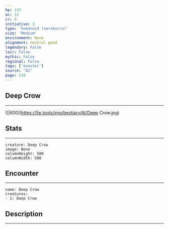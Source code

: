 ```yaml
---
hp: 133
ac: 12
cr: 9
initiative: 3
type: 'humanoid (aarakocra)'    
size: 'Medium'
environment: None
alignment: neutral good
legendary: False
lair: False
mythic: False
regional: False
tags: ['monster']
source: "AI"
page: 210
---
```


## Deep Crow
---

![|600](https://5e.tools/img/bestiary/AI/Deep Crow.jpg)

## Stats
---

```statblock
creature: Deep Crow
image: None
columnHeight: 500
columnWidth: 500
```

## Encounter
---

```encounter-table
name: Deep Crow
creatures:
- 1: Deep Crow
```

## Description
---




